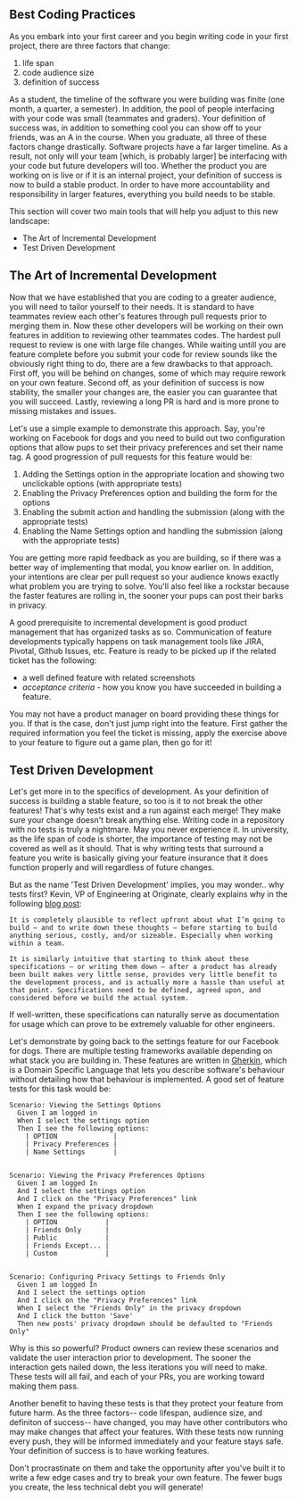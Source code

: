 Best Coding Practices
--

As you embark into your first career and you begin writing code in your first project, there are three factors that change:
  1) life span
  2) code audience size
  3) definition of success

As a student, the timeline of the software you were building was finite (one month, a quarter, a semester).
In addition, the pool of people interfacing with your code was small (teammates and graders).
Your definition of success was, in addition to something cool you can show off to your friends, was an A in the course.
When you graduate, all three of these factors change drastically. Software projects have a far larger timeline.
As a result, not only will your team [which, is probably larger] be interfacing with your code but future developers will too.
Whether the product you are working on is live or if it is an internal project, your definition of success is now to build a stable product.
In order to have more accountability and responsibility in larger features, everything you build needs to be stable.

This section will cover two main tools that will help you adjust to this new landscape:

  * The Art of Incremental Development
  * Test Driven Development

The Art of Incremental Development
-

Now that we have established that you are coding to a greater audience, you will need to tailor yourself to their needs.
It is standard to have teammates review each other's features through pull requests prior to merging them in. Now these other developers will be working on
their own features in addition to reviewing other teammates codes. The hardest pull request to review is one with large file changes.
While waiting untill you are feature complete before you submit your code for review sounds like the obviously right thing to do, there are a few drawbacks to that approach.
First off, you will be behind on changes, some of which may require rework on your own feature.
Second off, as your definition of success is now stability, the smaller your changes are, the easier you can guarantee that you will succeed.
Lastly, reviewing a long PR is hard and is more prone to missing mistakes and issues.

Let's use a simple example to demonstrate this approach. Say, you're working on Facebook for dogs and you need to build out two configuration options that allow pups to set their privacy preferences and set their name tag.
A good progression of pull requests for this feature would be:

1) Adding the Settings option in the appropriate location and showing two unclickable options (with appropriate tests)
2) Enabling the Privacy Preferences option and building the form for the options
3) Enabling the submit action and handling the submission (along with the appropriate tests)
4) Enabling the Name Settings option and handling the submission (along with the appropriate tests)

You are getting more rapid feedback as you are building, so if there was a better way of implementing that modal, you know earlier on.
In addition, your intentions are clear per pull request so your audience knows exactly what problem you are trying to solve.
You'll also feel like a rockstar because the faster features are rolling in, the sooner your pups can post their barks in privacy.

A good prerequisite to incremental development is good product management that has organized tasks as so.
Communication of feature developments typically happens on task management tools like JIRA, Pivotal, Github Issues, etc. Feature is ready to be picked up if the related ticket has the following:

- a well defined feature with related screenshots
- *acceptance criteria* - how you know you have succeeded in building a feature.

You may not have a product manager on board providing these things for you. If that is the case, don't just jump right into the feature.
First gather the required information you feel the ticket is missing, apply the exercise above to your feature to figure out a game plan, then go for it!

Test Driven Development
-

Let's get more in to the specifics of development. As your definition of success is building a stable feature, so too is it to not break the other features!
That's why tests exist and a run against each merge! They make sure your change doesn't break anything else.
Writing code in a repository with no tests is truly a nightmare. May you never experience it.
In university, as the life span of code is shorter, the importance of testing may not be covered as well as it should.
That is why writing tests that surround a feature you write is basically giving your feature insurance that it does function properly and will regardless of future changes.

But as the name 'Test Driven Development' implies, you may wonder.. why tests first?
Kevin, VP of Engineering at Originate, clearly explains why in the following [blog post](http://www.originate.com/stories/tdd-is-bs-star-star):

```
It is completely plausible to reflect upfront about what I’m going to build – and to write down these thoughts – before starting to build anything serious, costly, and/or sizeable. Especially when working within a team.

It is similarly intuitive that starting to think about these specifications – or writing them down – after a product has already been built makes very little sense, provides very little benefit to the development process, and is actually more a hassle than useful at that point. Specifications need to be defined, agreed upon, and considered before we build the actual system.
```

If well-written, these specifications can naturally serve as documentation for usage which can prove to be extremely valuable for other engineers.

Let's demonstrate by going back to the settings feature for our Facebook for dogs.
There are multiple testing frameworks available depending on what stack you are building in.
These features are written in [Gherkin](https://cucumber.io/docs/reference), which is a Domain Specific Language that lets you describe software's behaviour without detailing how that behaviour is implemented.
A good set of feature tests for this task would be:

```gherkin
Scenario: Viewing the Settings Options
  Given I am logged in
  When I select the settings option
  Then I see the following options:
    | OPTION              |
    | Privacy Preferences |
    | Name Settings       |


Scenario: Viewing the Privacy Preferences Options
  Given I am logged In
  And I select the settings option
  And I click on the "Privacy Preferences" link
  When I expand the privacy dropdown
  Then I see the following options:
    | OPTION            |
    | Friends Only      |
    | Public            |
    | Friends Except... |
    | Custom            |


Scenario: Configuring Privacy Settings to Friends Only
  Given I am logged In
  And I select the settings option
  And I click on the "Privacy Preferences" link
  When I select the "Friends Only" in the privacy dropdown
  And I click the button 'Save'
  Then new posts' privacy dropdown should be defaulted to "Friends Only"

```

Why is this so powerful? Product owners can review these scenarios and validate the user interaction prior to development.
The sooner the interaction gets nailed down, the less iterations you will need to make.
These tests will all fail, and each of your PRs, you are working toward making them pass.

Another benefit to having these tests is that they protect your feature from future harm.
As the three factors-- code lifespan, audience size, and definiton of success-- have changed,
you may have other contributors who may make changes that affect your features.
With these tests now running every push, they will be informed immediately and your feature stays safe.
Your definition of success is to have working features.

Don't procrastinate on them and take the opportunity after you've built it to write a few edge cases and try to break your own feature.
The fewer bugs you create, the less technical debt you will generate!
